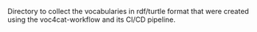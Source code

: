 Directory to collect the vocabularies in rdf/turtle format that were created using the voc4cat-workflow and its CI/CD pipeline.
